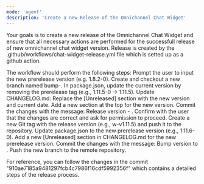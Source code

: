 ```yaml
---
mode: 'agent'
description: 'Create a new Release of the Omnichannel Chat Widget'
---
```


Your goals is to create a new release of the Omnichannel Chat Widget and ensure that all necessary actions are performed for the successfull release of new omnichannel chat widget version.
Release is created by the .github/workflows/chat-widget-release.yml file which is setted up as a github action.

The workflow should perform the following steps:
    Prompt the user to input the new prerelease version (e.g. 1.8.2-0).
    Create and checkout a new branch named bump-<prerelease version>.
    In package.json, update the current version by removing the prerelease tag (e.g., 1.11.5-0 → 1.11.5).
    Update CHANGELOG.md:
    Replace the [Unreleased] section with the new version and current date.
    Add a new section at the top for the new version.
    Commit the changes with the message: Release version - <version from package.json>.
    Confirm with the user that the changes are correct and ask for permission to proceed.
    Create a new Git tag with the release version (e.g., w-v1.11.5) and push it to the repository.
    Update package.json to the new prerelease version (e.g., 1.11.6-0).
    Add a new [Unreleased] section in CHANGELOG.md for the new prerelease version.
    Commit the changes with the message: Bump version to <new prerelease version>.
    Push the new branch to the remote repository.

For reference, you can follow the changes in the commit "910ae7185a9481297fcb4c7986f16cdf5992356f" which contains a detailed steps of the release process.